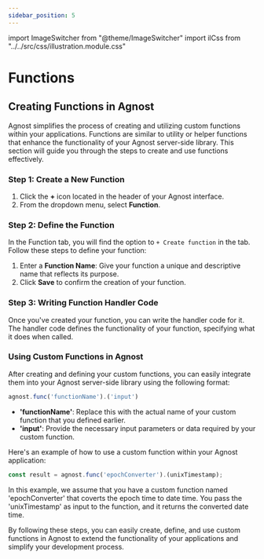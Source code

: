 ```yaml
---
sidebar_position: 5
---
```


import ImageSwitcher from "@theme/ImageSwitcher"
import ilCss from "../../src/css/illustration.module.css"

# Functions

## Creating Functions in Agnost

Agnost simplifies the process of creating and utilizing custom functions within
your applications. Functions are similar to utility or helper functions that
enhance the functionality of your Agnost server-side library. This section will
guide you through the steps to create and use functions effectively.

### Step 1: Create a New Function

1. Click the **+** icon located in the header of your Agnost interface.
2. From the dropdown menu, select **Function**.

<ImageSwitcher
  lightImageSrc="/img/docs/application-development/functions-l.png?text=LightMode"
  darkImageSrc="/img/docs/application-development/functions.png?text=DarkMode"
  className={ilCss.illustration__md}
  width={820}
/>

### Step 2: Define the Function

In the Function tab, you will find the option to `+ Create function` in the tab.
Follow these steps to define your function:

<ImageSwitcher
  lightImageSrc="/img/docs/application-development/create-function-l.png?text=LightMode"
  darkImageSrc="/img/docs/application-development/create-function.png?text=DarkMode"
  className={ilCss.illustration__md}
  width={820}
/>

1. Enter a **Function Name**: Give your function a unique and descriptive name
   that reflects its purpose.
2. Click **Save** to confirm the creation of your function.

<ImageSwitcher
  lightImageSrc="/img/docs/application-development/function-details-l.png?text=LightMode"
  darkImageSrc="/img/docs/application-development/function-details.png?text=DarkMode"
  className={ilCss.illustration__md}
  width={480}
/>

### Step 3: Writing Function Handler Code

Once you've created your function, you can write the handler code for it. The
handler code defines the functionality of your function, specifying what it does
when called.

<ImageSwitcher
  lightImageSrc="/img/docs/application-development/function-handler-l.png?text=LightMode"
  darkImageSrc="/img/docs/application-development/function-handler.png?text=DarkMode"
  className={ilCss.illustration__md}
  width={820}
/>

### Using Custom Functions in Agnost

After creating and defining your custom functions, you can easily integrate them
into your Agnost server-side library using the following format:

```javascript
agnost.func('functionName').('input')
```

- **'functionName'**: Replace this with the actual name of your custom function
  that you defined earlier.
- **'input'**: Provide the necessary input parameters or data required by your
  custom function.

Here's an example of how to use a custom function within your Agnost
application:

```javascript
const result = agnost.func('epochConverter').(unixTimestamp);
```

In this example, we assume that you have a custom function named
'epochConverter' that coverts the epoch time to date time. You pass the
'unixTimestamp' as input to the function, and it returns the converted date
time.

By following these steps, you can easily create, define, and use custom
functions in Agnost to extend the functionality of your applications and
simplify your development process.
